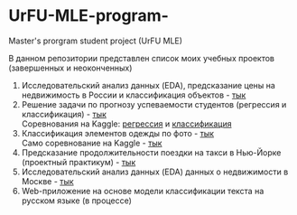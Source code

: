 # UrFU-MLE-program-
Master's prorgram student project (UrFU MLE)

В данном репозитории представлен список моих учебных проектов (завершенных и неоконченных)


1. Исследовательский анализ данных (EDA), предсказание цены на недвижимость в России и классификация объектов - [тык](https://github.com/sosdatpapku/UrFU-MLE-program-/tree/main/Russia%20Real%20Estate%20dataset)
2. Решение задачи по прогнозу успеваемости студентов (регрессия и классификация) - [тык](https://github.com/sosdatpapku/UrFU-MLE-program-/tree/main/Kaggle%20competitions)  
Соревнования на Kaggle: [регрессия](https://www.kaggle.com/competitions/urfuaieng2022reg2) и [классификация](https://www.kaggle.com/competitions/urfuaieng2022clf2)
3. Классификация элементов одежды по фото - [тык](https://github.com/sosdatpapku/UrFU-MLE-program-/tree/main/Fashion_MNIST_deep_learning_task)  
Само соревнование  на Kaggle - [тык](https://www.kaggle.com/competitions/mds-ufu-dl-test/overview)
4. Предсказание продолжительности поездки на такси в Нью-Йорке (проектный практикум) - [тык](https://github.com/sosdatpapku/UrFU_Project_practice/blob/main/Проектный_практикум_Время_поездки_на_такси_Зайцев_А_В_ipynb_.ipynb)
5. Исследовательский анализ данных (EDA) данных о недвижимости в Москве - [тык](https://colab.research.google.com/drive/1TaoenLKYbfbAGld_enMfo57Zfeo-wCuZ?usp=sharing)
6. Web-приложение на основе модели классификации текста на русском языке (в процессе)
